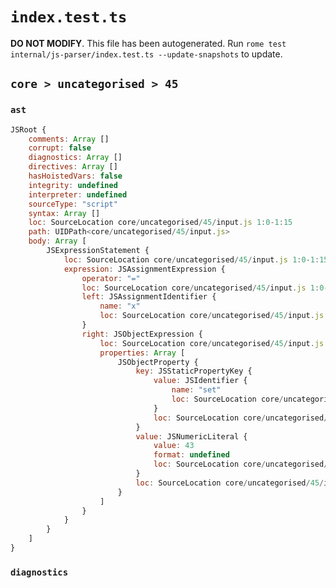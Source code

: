 # `index.test.ts`

**DO NOT MODIFY**. This file has been autogenerated. Run `rome test internal/js-parser/index.test.ts --update-snapshots` to update.

## `core > uncategorised > 45`

### `ast`

```javascript
JSRoot {
	comments: Array []
	corrupt: false
	diagnostics: Array []
	directives: Array []
	hasHoistedVars: false
	integrity: undefined
	interpreter: undefined
	sourceType: "script"
	syntax: Array []
	loc: SourceLocation core/uncategorised/45/input.js 1:0-1:15
	path: UIDPath<core/uncategorised/45/input.js>
	body: Array [
		JSExpressionStatement {
			loc: SourceLocation core/uncategorised/45/input.js 1:0-1:15
			expression: JSAssignmentExpression {
				operator: "="
				loc: SourceLocation core/uncategorised/45/input.js 1:0-1:15
				left: JSAssignmentIdentifier {
					name: "x"
					loc: SourceLocation core/uncategorised/45/input.js 1:0-1:1 (x)
				}
				right: JSObjectExpression {
					loc: SourceLocation core/uncategorised/45/input.js 1:4-1:15
					properties: Array [
						JSObjectProperty {
							key: JSStaticPropertyKey {
								value: JSIdentifier {
									name: "set"
									loc: SourceLocation core/uncategorised/45/input.js 1:6-1:9 (set)
								}
								loc: SourceLocation core/uncategorised/45/input.js 1:6-1:9
							}
							value: JSNumericLiteral {
								value: 43
								format: undefined
								loc: SourceLocation core/uncategorised/45/input.js 1:11-1:13
							}
							loc: SourceLocation core/uncategorised/45/input.js 1:6-1:13
						}
					]
				}
			}
		}
	]
}
```

### `diagnostics`

```

```

